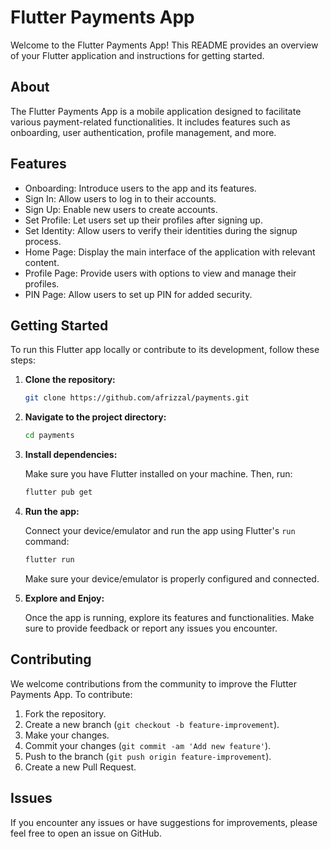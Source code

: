 # Flutter Payments App

Welcome to the Flutter Payments App! This README provides an overview of your Flutter application and instructions for getting started.

## About

The Flutter Payments App is a mobile application designed to facilitate various payment-related functionalities. It includes features such as onboarding, user authentication, profile management, and more.

## Features

- Onboarding: Introduce users to the app and its features.
- Sign In: Allow users to log in to their accounts.
- Sign Up: Enable new users to create accounts.
- Set Profile: Let users set up their profiles after signing up.
- Set Identity: Allow users to verify their identities during the signup process.
- Home Page: Display the main interface of the application with relevant content.
- Profile Page: Provide users with options to view and manage their profiles.
- PIN Page: Allow users to set up PIN for added security.

## Getting Started

To run this Flutter app locally or contribute to its development, follow these steps:

1. **Clone the repository:**

    ```bash
    git clone https://github.com/afrizzal/payments.git
    ```

2. **Navigate to the project directory:**

    ```bash
    cd payments
    ```

3. **Install dependencies:**

    Make sure you have Flutter installed on your machine. Then, run:

    ```bash
    flutter pub get
    ```

4. **Run the app:**

    Connect your device/emulator and run the app using Flutter's `run` command:

    ```bash
    flutter run
    ```

    Make sure your device/emulator is properly configured and connected.

5. **Explore and Enjoy:**

    Once the app is running, explore its features and functionalities. Make sure to provide feedback or report any issues you encounter.

## Contributing

We welcome contributions from the community to improve the Flutter Payments App. To contribute:

1. Fork the repository.
2. Create a new branch (`git checkout -b feature-improvement`).
3. Make your changes.
4. Commit your changes (`git commit -am 'Add new feature'`).
5. Push to the branch (`git push origin feature-improvement`).
6. Create a new Pull Request.

## Issues

If you encounter any issues or have suggestions for improvements, please feel free to open an issue on GitHub.
